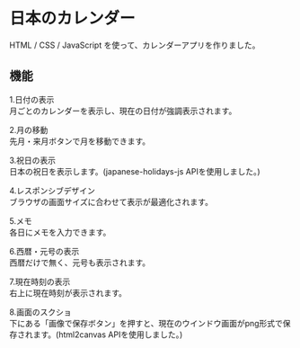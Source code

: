# 日本のカレンダー
HTML / CSS / JavaScript を使って、カレンダーアプリを作りました。  
## 機能  
1.日付の表示  
月ごとのカレンダーを表示し、現在の日付が強調表示されます。

2.月の移動  
先月・来月ボタンで月を移動できます。

3.祝日の表示  
日本の祝日を表示します。(japanese-holidays-js APIを使用しました。)

4.レスポンシブデザイン  
ブラウザの画面サイズに合わせて表示が最適化されます。

5.メモ  
各日にメモを入力できます。

6.西暦・元号の表示  
西暦だけで無く、元号も表示されます。

7.現在時刻の表示  
右上に現在時刻が表示されます。

8.画面のスクショ  
下にある「画像で保存ボタン」を押すと、現在のウインドウ画面がpng形式で保存されます。(html2canvas APIを使用しました。)
